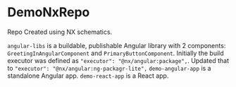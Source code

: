# DemoNxRepo

Repo Created using NX schematics.

`angular-libs` is a buildable, publishable Angular library with 2 components: `GreetingInAngularComponent` and `PrimaryButtonComponent`.
  Initially the build executor was defined as `"executor": "@nx/angular:package",`.
  Updated that to `"executor": "@nx/angular:ng-packagr-lite",`
`demo-angular-app` is a standalone Angular app. 
`demo-react-app` is a React app.
